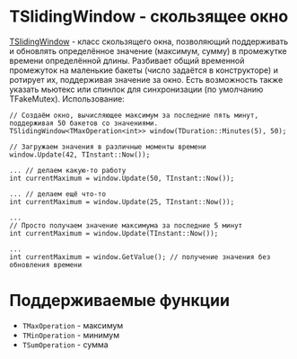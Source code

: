 # TSlidingWindow - скользящее окно

[TSlidingWindow](/arc/trunk/arcadia/library/cpp/sliding_window/sliding_window.h) - класс скользящего окна, позволяющий поддерживать и обновлять определённое значение (максимум, сумму) в промежутке времени определённой длины. Разбивает общий временной промежуток на маленькие бакеты (число задаётся в конструкторе) и ротирует их, поддерживая значение за окно. Есть возможность также указать мьютекс или спинлок для синхронизации (по умолчанию TFakeMutex). Использование: 

```
// Создаём окно, вычисляющее максимум за последние пять минут, поддерживая 50 бакетов со значениями.
TSlidingWindow<TMaxOperation<int>> window(TDuration::Minutes(5), 50);

// Загружаем значения в различные моменты времени
window.Update(42, TInstant::Now());

... // делаем какую-то работу
int currentMaximum = window.Update(50, TInstant::Now());

... // делаем ещё что-то
int currentMaximum = window.Update(25, TInstant::Now());

...
// Просто получаем значение максимума за последние 5 минут
int currentMaximum = window.Update(TInstant::Now());

...
int currentMaximum = window.GetValue(); // получение значения без обновления времени
```

# Поддерживаемые функции

* `TMaxOperation` - максимум
* `TMinOperation` - минимум
* `TSumOperation` - сумма
